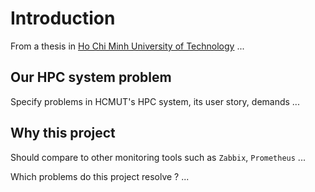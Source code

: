 # Introduction

From a thesis in [Ho Chi Minh University of Technology](https://hcmut.edu.vn/) ...

## Our HPC system problem

Specify problems in HCMUT's HPC system, its user story, demands ...

## Why this project

Should compare to other monitoring tools such as `Zabbix`, `Prometheus` ...

Which problems do this project resolve ? ...
